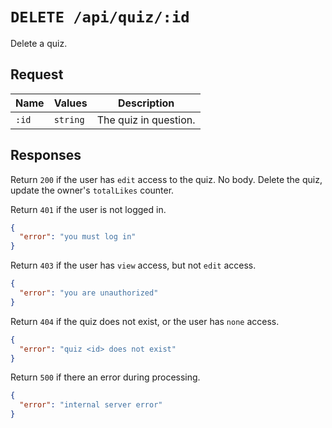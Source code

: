 # `DELETE /api/quiz/:id`

Delete a quiz.

## Request

| Name | Values | Description |
|-|-|-|
| `:id` | `string` | The quiz in question. |

## Responses

Return `200` if the user has `edit` access to the quiz. No body. Delete the quiz, update the owner's `totalLikes` counter.

Return `401` if the user is not logged in.

```json
{
  "error": "you must log in"
}
```

Return `403` if the user has `view` access, but not `edit` access.

```json
{
  "error": "you are unauthorized"
}
```

Return `404` if the quiz does not exist, or the user has `none` access.

```json
{
  "error": "quiz <id> does not exist"
}
```

Return `500` if there an error during processing.

```json
{
  "error": "internal server error"
}
```